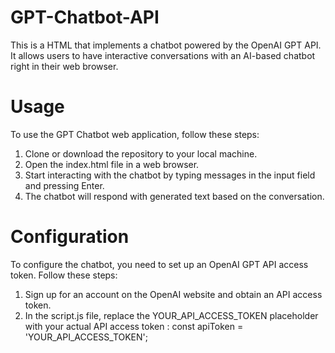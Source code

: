 # GPT-Chatbot-API
This is a HTML that implements a chatbot powered by the OpenAI GPT API. It allows users to have interactive conversations with an AI-based chatbot right in their web browser.
# Usage
To use the GPT Chatbot web application, follow these steps:

1. Clone or download the repository to your local machine.
2. Open the index.html file in a web browser.
3. Start interacting with the chatbot by typing messages in the input field and pressing Enter.
4. The chatbot will respond with generated text based on the conversation.

# Configuration
To configure the chatbot, you need to set up an OpenAI GPT API access token. Follow these steps:

1. Sign up for an account on the OpenAI website and obtain an API access token.
2. In the script.js file, replace the YOUR_API_ACCESS_TOKEN placeholder with your actual API access token : const apiToken = 'YOUR_API_ACCESS_TOKEN';


